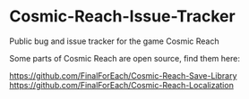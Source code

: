 # Cosmic-Reach-Issue-Tracker
Public bug and issue tracker for the game Cosmic Reach

Some parts of Cosmic Reach are open source, find them here:

https://github.com/FinalForEach/Cosmic-Reach-Save-Library
https://github.com/FinalForEach/Cosmic-Reach-Localization
